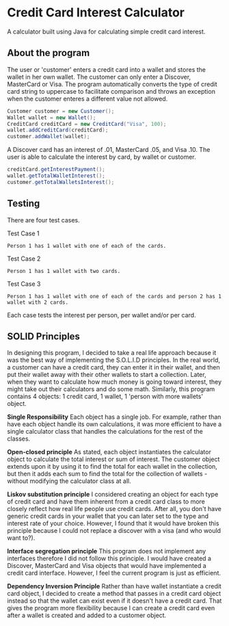 # Credit Card Interest Calculator

A calculator built using Java for calculating simple credit card interest. 

## About the program

The user or 'customer' enters a credit card into a wallet and stores the wallet in her own wallet. The customer can only enter a Discover, MasterCard or Visa. The program automatically converts the type of credit card string to uppercase to facilitate comparison and throws an exception when the customer enteres a different value not allowed.  

```java
Customer customer = new Customer();
Wallet wallet = new Wallet();
CreditCard creditCard = new CreditCard("Visa", 100);
wallet.addCreditCard(creditCard);
customer.addWallet(wallet);
```

A Discover card has an interest of .01, MasterCard .05, and Visa .10. The user is able to calculate the interest by card, by wallet or customer.

```java
creditCard.getInterestPayment();
wallet.getTotalWalletInterest();
customer.getTotalWalletsInterest();
```

## Testing

There are four test cases. 

Test Case 1 
```
Person 1 has 1 wallet with one of each of the cards. 
```
Test Case 2
```
Person 1 has 1 wallet with two cards.
```
Test Case 3 
```
Person 1 has 1 wallet with one of each of the cards and person 2 has 1 wallet with 2 cards. 
```
Each case tests the interest per person, per wallet and/or per card. 

## SOLID Principles

In designing this program, I decided to take a real life approach because it was the best way of implementing the S.O.L.I.D principles. In the real world, a customer can have a credit card, they can enter it in their wallet, and then put their wallet away with their other wallets to start a collection. Later, when they want to calculate how much money is going toward interest, they might take out their calculators and do some math. Similarly, this program contains 4 objects: 1 credit card, 1 wallet, 1 'person with more wallets' object. 

<b>Single Responsibility</b> Each object has a single job. For example, rather than have each object handle its own calculations, it was more efficient to have a single calculator class that handles the calculations for the rest of the classes. 

<b>Open-closed principle</b> As stated, each object instantiates the calculator object to calculate the total interest or sum of interest. The customer object extends upon it by using it to find the total for each wallet in the collection, but then it adds each sum to find the total for the collection of wallets - without modifying the calculator class at all. 

<b>Liskov substitution principle</b> I considered creating an object for each type of credit card and have them inherent from a credit card class to more closely reflect how real life people use credit cards. After all, you don't have generic credit cards in your wallet that you can later set to the type and interest rate of your choice. However, I found that it would have broken this principle because I could not replace a discover with a visa (and who would want to?).

<b>Interface segregation principle</b> This program does not implement any interfaces therefore I did not follow this principle. I would have created a Discover, MasterCard and Visa objects that would have implemented a credit card interface. However, I feel the current program is just as efficient. 

<b>Dependency Inversion Principle</b> Rather than have wallet instantiate a credit card object, I decided to create a method that passes in a credit card object instead so that the wallet can exist even if it doesn't have a credit card. That gives the program more flexibility because I can create a credit card even after a wallet is created and added to a customer object. 
